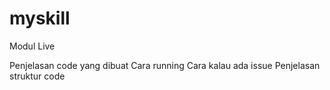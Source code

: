 # myskill
Modul Live

Penjelasan code yang dibuat
Cara running
Cara kalau ada issue
Penjelasan struktur code
